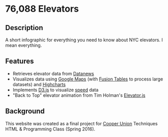# 76,088 Elevators

## Description

A short infographic for everything you need to know about NYC elevators. I mean everything.

## Features

+ Retrieves elevator data from [Datanews](https://github.com/datanews/elevators)
+ Visualizes data using [Google Maps](https://developers.google.com/maps/documentation/javascript/) (with [Fusion Tables](https://support.google.com/fusiontables/answer/2571232?hl=en) to process large datasets) and [Highcharts](http://www.highcharts.com/demo)
+ Implements [D3.js](https://d3js.org/) to visualize [speed](http://bl.ocks.org/metormote/6392996) data
+ "Back to Top" elevator animation from Tim Holman's [Elevator.js](http://tholman.com/elevator.js/)

## Background

This website was created as a final project for [Cooper Union](https://github.com/cooperunion) Techniques HTML & Programming Class (Spring 2016).